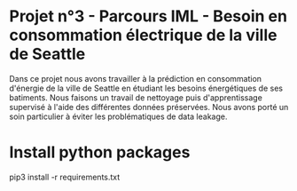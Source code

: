 # Projet n°3 - Parcours IML - Besoin en consommation électrique de la ville de Seattle
Dans ce projet nous avons travailler à la prédiction en consommation d'énergie de la ville de Seattle en étudiant les besoins énergétiques de ses batiments.
Nous faisons un travail de nettoyage puis d'apprentissage supervisé à l'aide des différentes données préservées.
Nous avons porté un soin particulier à éviter les problématiques de data leakage.

# Install python packages
pip3 install -r requirements.txt